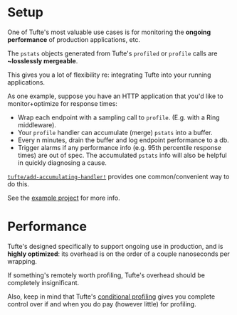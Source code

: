 # Setup

One of Tufte's most valuable use cases is for monitoring the **ongoing performance** of production applications, etc.

The `pstats` objects generated from Tufte's `profiled` or `profile` calls are **~losslessly mergeable**.

This gives you a lot of flexibility re: integrating Tufte into your running applications.

As one example, suppose you have an HTTP application that you'd like to monitor+optimize for response times:

- Wrap each endpoint with a sampling call to `profile`. (E.g. with a Ring middleware).
- Your `profile` handler can accumulate (merge) `pstats` into a buffer.
- Every n minutes, drain the buffer and log endpoint performance to a db.
- Trigger alarms if any performance info (e.g. 95th percentile response times) are out of spec. The accumulated `pstats` info will also be helpful in quickly diagnosing a cause.

[`tufte/add-accumulating-handler!`](https://taoensso.github.io/tufte/taoensso.tufte.html#var-add-accumulating-handler.21) provides one common/convenient way to do this.

See the [example project](../tree/master/examples/clj) for more info.

# Performance

Tufte's designed specifically to support ongoing use in production, and is **highly optimized**: its overhead is on the order of a couple nanoseconds per wrapping.

If something's remotely worth profiling, Tufte's overhead should be completely insignificant.

Also, keep in mind that Tufte's [conditional profiling](./1-Getting-started#conditional-profiling) gives you complete control over if and when you do pay (however little) for profiling.